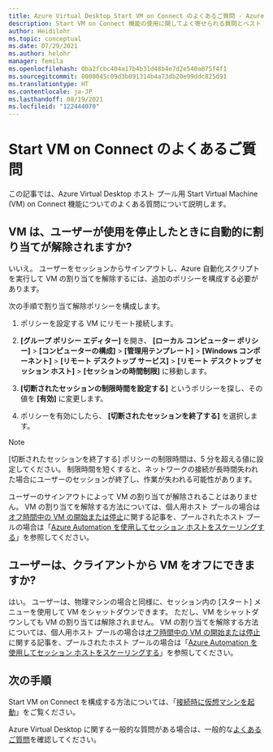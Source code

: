 ```yaml
---
title: Azure Virtual Desktop Start VM on Connect のよくあるご質問 - Azure
description: Start VM on Connect 機能の使用に関してよく寄せられる質問とベスト プラクティスです。
author: Heidilohr
ms.topic: conceptual
ms.date: 07/29/2021
ms.author: helohr
manager: femila
ms.openlocfilehash: 0ba2fcbc404a17b4b31d48b4e7d2e540a875f4f1
ms.sourcegitcommit: 8000045c09d3b091314b4a73db20e99ddc825d91
ms.translationtype: HT
ms.contentlocale: ja-JP
ms.lasthandoff: 08/19/2021
ms.locfileid: "122444070"
---
```

# <a name="start-vm-on-connect-faq"></a>Start VM on Connect のよくあるご質問

この記事では、Azure Virtual Desktop ホスト プール用 Start Virtual Machine (VM) on Connect 機能についてのよくある質問について説明します。

## <a name="are-vms-automatically-deallocated-when-a-user-stops-using-them"></a>VM は、ユーザーが使用を停止したときに自動的に割り当てが解除されますか?

いいえ。 ユーザーをセッションからサインアウトし、Azure 自動化スクリプトを実行して VM の割り当てを解除するには、追加のポリシーを構成する必要があります。

次の手順で割り当て解除ポリシーを構成します。

1. ポリシーを設定する VM にリモート接続します。

2. **[グループ ポリシー エディター]** を開き、 **[ローカル コンピューター ポリシー]**  >  **[コンピューターの構成]**  >  **[管理用テンプレート]**  >  **[Windows コンポーネント]**  >  **[リモート デスクトップ サービス]**  >  **[リモート デスクトップ セッション ホスト]**  >  **[セッションの時間制限]** に移動します。

3. **[切断されたセッションの制限時間を設定する]** というポリシーを探し、その値を **[有効]** に変更します。

4. ポリシーを有効にしたら、 **[切断されたセッションを終了する]** を選択します。

>[!NOTE]
>[切断されたセッションを終了する] ポリシーの制限時間は、5 分を超える値に設定してください。 制限時間を短くすると、ネットワークの接続が長時間失われた場合にユーザーのセッションが終了し、作業が失われる可能性があります。

ユーザーのサインアウトによって VM の割り当てが解除されることはありません。 VM の割り当てを解除する方法については、個人用ホスト プールの場合は[オフ時間中の VM の開始または停止](../automation/automation-solution-vm-management.md)に関する記事を、プールされたホスト プールの場合は「[Azure Automation を使用してセッション ホストをスケーリングする](set-up-scaling-script.md)」を参照してください。

## <a name="can-users-turn-off-the-vm-from-their-clients"></a>ユーザーは、クライアントから VM をオフにできますか?

はい。 ユーザーは、物理マシンの場合と同様に、セッション内の [スタート] メニューを使用して VM をシャットダウンできます。 ただし、VM をシャットダウンしても VM の割り当ては解除されません。 VM の割り当てを解除する方法については、個人用ホスト プールの場合は[オフ時間中の VM の開始または停止](../automation/automation-solution-vm-management.md)に関する記事を、プールされたホスト プールの場合は「[Azure Automation を使用してセッション ホストをスケーリングする](set-up-scaling-script.md)」を参照してください。

## <a name="next-steps"></a>次の手順

Start VM on Connect を構成する方法については、「[接続時に仮想マシンを起動](start-virtual-machine-connect.md)」をご覧ください。

Azure Virtual Desktop に関する一般的な質問がある場合は、一般的な[よくあるご質問](faq.yml)を確認してください。
